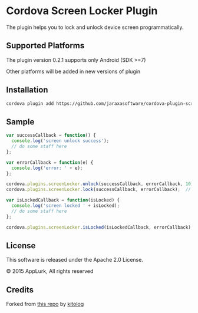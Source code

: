 # Cordova Screen Locker Plugin
The plugin helps you to lock and unlock device screen programmatically.

## Supported Platforms

The plugin version 0.2.1 supports only 
Android (SDK >=7)

Other platforms will be added in new versions of plugin

## Installation

```bash
cordova plugin add https://github.com/jaraxasoftware/cordova-plugin-screen-locker.git
```

## Sample

```javascript
var successCallback = function() {
  console.log('screen unlock success');
  // do some staff here
};

var errorCallback = function(e) {
  console.log('error: ' + e);
};

cordova.plugins.screenLocker.unlock(successCallback, errorCallback, 10);  // 10 seconds unlock timeout (third parameter is optional)
cordova.plugins.screenLocker.lock(successCallback, errorCallback);  // release screen unlock

var isLockedCallback = function(isLocked) {
  console.log('screen locked ' + isLocked);
  // do some staff here
};

cordova.plugins.screenLocker.isLocked(isLockedCallback, errorCallback);

```

## License

This software is released under the Apache 2.0 License.

© 2015 AppLurk, All rights reserved

## Credits

Forked from [this repo](https://github.com/kitolog/cordova-plugin-screen-locker) by [kitolog](https://github.com/kitolog)
